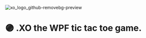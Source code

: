 ![xo_logo_github-removebg-preview](https://github.com/nikkeisadev/.XO/assets/137056695/2e0e16ca-abce-4ca5-83ae-73edf1c87b0c)
# 🟣 .XO the WPF tic tac toe game. 
